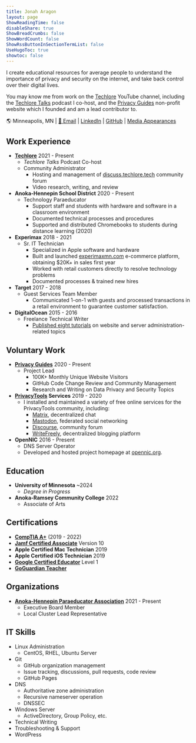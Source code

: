 ```yaml
---
title: Jonah Aragon
layout: page
ShowReadingTime: false
disableShare: true
ShowBreadCrumbs: false
ShowWordCount: false
ShowRssButtonInSectionTermList: false
UseHugoToc: true
showtoc: false
---
```


I create educational resources for average people to understand the importance of privacy and security on the internet, and take back control over their digital lives.

You may know me from work on the [Techlore](https://www.youtube.com/playlist?list=PL3KeV6Ui_4CZRb5Z4qZjsIGZrUWbDc3Mn) YouTube channel, including the [Techlore Talks](https://www.imdb.com/title/tt27252550/) podcast I co-host, and the [Privacy Guides](https://www.privacyguides.org) non-profit website which I founded and am a lead contributor to.

🌎 Minneapolis, MN | [📧 Email](mailto:jonah@triplebit.net) | [LinkedIn](https://www.linkedin.com/in/jonaharagon/) | [GitHub](https://github.com/jonaharagon) | [Media Appearances](/interviews/)

## Work Experience

- [**Techlore**](https://www.youtube.com/c/techlore) 2021 - Present
    - *Techlore Talks* Podcast Co-host
    - Community Administrator
        - Hosting and management of [discuss.techlore.tech](https://discuss.techlore.tech/) community forum
        - Video research, writing, and review
- **Anoka-Hennepin School District** 2020 - Present
    - Technology Paraeducator
        - Support staff and students with hardware and software in a classroom environment
        - Documented technical processes and procedures
        - Supported and distributed Chromebooks to students during distance learning (2020)
- **Experimax** 2018 - 2021
    - Sr. IT Technician
        - Specialized in Apple software and hardware
        - Built and launched [experimaxmn.com](https://experimaxmn.com) e-commerce platform, obtaining $20K+ in sales first year
        - Worked with retail customers directly to resolve technology problems
        - Documented processes & trained new hires
- **Target** 2017 - 2018
    - Guest Services Team Member
        - Communicated 1-on-1 with guests and processed transactions in a retail environment to guarantee customer satisfaction.
- **DigitalOcean** 2015 - 2016
    - Freelance Technical Writer
        - [Published eight tutorials](https://www.digitalocean.com/community/users/jonaharagon#:~:text=Questions-,Tutorials,-Filter%20Results) on website and server administration-related topics

## Voluntary Work

- [**Privacy Guides**](https://www.privacyguides.org) 2020 - Present
    - Project Lead
        - 100K+ Monthly Unique Website Visitors
        - GitHub Code Change Review and Community Management
        - Research and Writing on Data Privacy and Security Topics
- **[PrivacyTools](https://www.privacyguides.org/en/about/privacytools/) Services** 2019 - 2020
    - I installed and maintained a variety of free online services for the PrivacyTools community, including:
        - [Matrix](https://matrix.org/), decentralized chat
        - [Mastodon](https://joinmastodon.org/), federated social networking
        - [Discourse](https://www.discourse.org/), community forum
        - [WriteFreely](https://writefreely.org/), decentralized blogging platform
- **OpenNIC** 2016 - Present
    - DNS Server Operator
    - Developed and hosted project homepage at [opennic.org](https://www.opennic.org/).
## Education

- **University of Minnesota** ~2024
    - *Degree in Progress*
- **Anoka-Ramsey Community College** 2022
    - Associate of Arts
## Certifications

- [**CompTIA A+**](https://www.credly.com/badges/179b665e-a65e-4a88-a738-fa5c98cd686c/public_url) (2019 - 2022)
- [**Jamf Certified Associate**](https://verify.skilljar.com/c/8k2mxq4obw2x) Version 10
- **Apple Certified Mac Technician** 2019
- **Apple Certified iOS Technician** 2019
- [**Google Certified Educator**](https://www.credential.net/54713f85-a94e-42c3-9b7f-5fd8044639db?key=f71ec335c990f11dfb770837183fab8a0ce63a7e3b720e15a70f428516ab3426) Level 1
- [**GoGuardian Teacher**](https://ti-user-certificates.s3.amazonaws.com/af328fe0-a209-4db9-b552-68718ff26a30/f0f6c9bf-6217-44be-bfd8-600272f64f9c-jonah-aragon-05433f51-c12b-418e-afd3-18797f643cd3-certificate.pdf)

## Organizations

- [**Anoka-Hennepin Paraeducator Association**](https://ahparas.com/) 2021 - Present
    - Executive Board Member
    - Local Cluster Lead Representative

## IT Skills

- Linux Administration
    - CentOS, RHEL, Ubuntu Server
- Git
    - GitHub organization management
    - Issue tracking, discussions, pull requests, code review
    - GitHub Pages
- DNS
    - Authoritative zone administration
    - Recursive nameserver operation
    - DNSSEC
- Windows Server
    - ActiveDirectory, Group Policy, etc.
- Technical Writing
- Troubleshooting & Support
- WordPress
